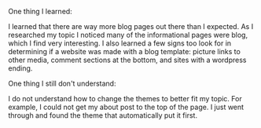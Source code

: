 One thing I learned:

I learned that there are way more blog pages out there than I expected. As I researched my topic I noticed many of the informational pages were blog, which I find very interesting. I also learned a few signs too look for in determining if a website was made with a blog template: picture links to other media, comment sections at the bottom, and sites with a wordpress ending.

One thing I still don't understand:

I do not understand how to change the themes to better fit my topic. For example, I could not get my about post to the top of the page. I just went through and found the theme that automatically put it first. 
